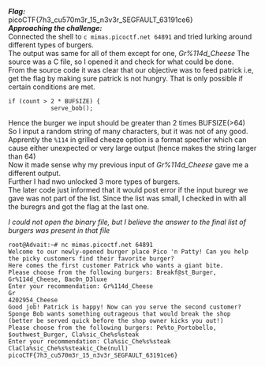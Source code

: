 ***Flag:***
<br>
picoCTF{7h3_cu570m3r_15_n3v3r_SEGFAULT_63191ce6}
<br>
***Approaching the challenge:*** <br>
Connected the shell to ``` c mimas.picoctf.net 64891 ``` and tried lurking around different types of burgers. <br>
The output was same for all of them except for one, *Gr%114d_Cheese*
The source was a C file, so I opened it and check for what could be done.  <br>
From the source code it was clear that our objective was to feed patrick i.e, get the flag by making sure patrick is not hungry. That is only possible
if certain conditions are met. 
<br>
```
if (count > 2 * BUFSIZE) {
            serve_bob();
```
Hence the burger we input should be greater than 2 times BUFSIZE(>64) <br>
So I input a random string of many characters, but it was not of any good. <br>
Apprently the ```%114``` in grilled cheeze option is a format specfier which can cause either unexpected or very large output (hence makes the string larger than 64) <br>
Now it made sense why my previous input of *Gr%114d_Cheese* gave me a different output. <br>
Further I had nwo unlocked 3 more types of burgers. <br>
The later code just informed that it would post error if the input buregr we gave was not part of the list. Since the list was small, I checked in with all the buregrs 
and got the flag at the last one.

*I could not open the binary file, but I believe the answer to the final list of burgers was present in that file*



```
root@Advait:~# nc mimas.picoctf.net 64891
Welcome to our newly-opened burger place Pico 'n Patty! Can you help the picky customers find their favorite burger?
Here comes the first customer Patrick who wants a giant bite.
Please choose from the following burgers: Breakf@st_Burger, Gr%114d_Cheese, Bac0n_D3luxe
Enter your recommendation: Gr%114d_Cheese
Gr                                                                                                           4202954_Cheese
Good job! Patrick is happy! Now can you serve the second customer?
Sponge Bob wants something outrageous that would break the shop (better be served quick before the shop owner kicks you out!)
Please choose from the following burgers: Pe%to_Portobello, $outhwest_Burger, Cla%sic_Che%s%steak
Enter your recommendation: Cla%sic_Che%s%steak
ClaCla%sic_Che%s%steakic_Che(null)
picoCTF{7h3_cu570m3r_15_n3v3r_SEGFAULT_63191ce6}
```
